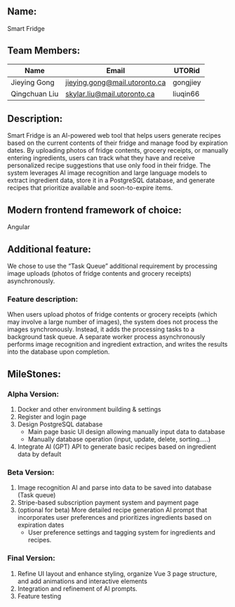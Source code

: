 ## Name:
Smart Fridge

## Team Members:
| Name          | Email                        | UTORid     |
|---------------|------------------------------|------------|
| Jieying Gong  | jieying.gong@mail.utoronto.ca | gongjiey   |
| Qingchuan Liu | skylar.liu@mail.utoronto.ca   | liuqin66   |

## Description:
Smart Fridge is an AI-powered web tool that helps users generate recipes based on the current contents of their fridge and manage food by expiration dates. By uploading photos of fridge contents, grocery receipts, or manually entering ingredients, users can track what they have and receive personalized recipe suggestions that use only food in their fridge. The system leverages AI image recognition and large language models to extract ingredient data, store it in a PostgreSQL database, and generate recipes that prioritize available and soon-to-expire items.

## Modern frontend framework of choice:
Angular

## Additional feature:
We chose to use the “Task Queue” additional requirement by processing image uploads (photos of fridge contents and grocery receipts) asynchronously.
### Feature description:  
When users upload photos of fridge contents or grocery receipts (which may involve a large number of images), the system does not process the images synchronously. Instead, it adds the processing tasks to a background task queue. A separate worker process asynchronously performs image recognition and ingredient extraction, and writes the results into the database upon completion.

## MileStones:
### Alpha Version:
1. Docker and other environment building & settings
2. Register and login page
3. Design PostgreSQL database
    -	Main page basic UI design allowing manually input data to database
    - 	Manually database operation (input, update, delete, sorting…..)
4. Integrate AI (GPT) API to generate basic recipes based on ingredient data by default

### Beta Version:
1. Image recognition AI and parse into data to be saved into database (Task queue)
2. Stripe-based subscription payment system and payment page
3. (optional for beta) More detailed recipe generation AI prompt that incorporates user preferences and prioritizes ingredients based on expiration dates
    - User preference settings and tagging system for ingredients and recipes.

### Final Version:
1. Refine UI layout and enhance styling, organize Vue 3 page structure, and add animations and interactive elements
2. Integration and refinement of AI prompts.
3. Feature testing
